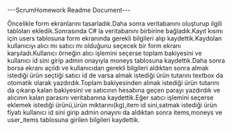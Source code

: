 ---ScrumHomework Readme Document---

Öncelikle form ekranlarını tasarladık.Daha sonra veritabanını oluşturup ilgili tabloları ekledik.Sonrasında C# la veritabanını birbirine bağladık.Kayıt kısmı için users tablosuna form ekranında gerekli bilgileri alıp kaydettik.Kaydolan kullanıcıyı alıcı mı satıcı mı olduğunu seçecek bir form ekranı karşıladı.Kullanıcı örneğin alıcı işlemini seçerse toplam bakiyesini ve kullanıcı id sini girip admin onayıyla moneys tablosuna kaydettik.Daha sonra borsa ekranı açıldı ve kullanıcıdan gerekli bilgileri aldıktan sonra almak istediği ürün seçtiği satıcı id de varsa almak istediği ürün tutarını textbox da otomatik olarak yazdırdık.Toplam bakiyesinden almak istediği ürün tutarını da çıkarıp kalan bakiyesini ve satıcının hesabına geçen parayı yazdırdık ve alıcının kalan parasını veritabanına kaydettik.Eğer satıcı işlemini seçerse eklemek istediği ürünü,ürün miktarını(kg),item id sini,satmak istediği ürün fiyatı kullanıcı id sini girip admin onayını da aldıktan sonra items,moneys ve user_items tablosuna girilen bilgileri kaydettik. 
